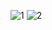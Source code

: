 
![1](https://github.com/AlvaroVFon/prueba-tecnica-1/assets/130296209/48d6db4c-7c39-473e-bc3a-558230e8ce0d)
![2](https://github.com/AlvaroVFon/prueba-tecnica-1/assets/130296209/b2828d84-9c2a-4a82-b52a-a1fa201c621d)
